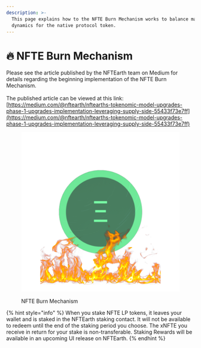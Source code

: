 ```yaml
---
description: >-
  This page explains how to the NFTE Burn Mechanism works to balance market
  dynamics for the native protocol token.
---
```


# 🔥 NFTE Burn Mechanism

Please see the article published by the NFTEarth team on Medium for details regarding the beginning implementation of the NFTE Burn Mechanism. \
\
The published article can be viewed at this link: [https://medium.com/@nftearth/nftearths-tokenomic-model-upgrades-phase-1-upgrades-implementation-leveraging-supply-side-55433f73e7ff](https://medium.com/@nftearth/nftearths-tokenomic-model-upgrades-phase-1-upgrades-implementation-leveraging-supply-side-55433f73e7ff)

<figure><img src="../.gitbook/assets/Burn.png" alt=""><figcaption><p>NFTE Burn Mechanism</p></figcaption></figure>

{% hint style="info" %}
When you stake NFTE LP tokens, it leaves your wallet and is staked in the NFTEarth staking contact. It will not be available to redeem until the end of the staking period you choose. The xNFTE you receive in return for your stake is non-transferable. Staking Rewards will be available in an upcoming UI release on NFTEarth.
{% endhint %}
